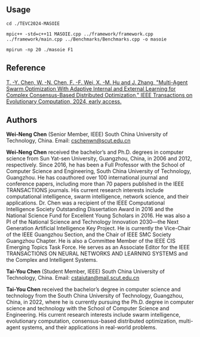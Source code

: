 
## Usage

```
cd ./TEVC2024-MASOIE

mpic++ -std=c++11 MASOIE.cpp ../framework/framework.cpp ../framework/main.cpp ../Benchmarks/Benchmarks.cpp -o masoie

mpirun -np 20 ./masoie F1

```

## Reference

[T. -Y. Chen, W. -N. Chen, F. -F. Wei, X. -M. Hu and J. Zhang, "Multi-Agent Swarm Optimization With Adaptive Internal and External Learning for Complex Consensus-Based Distributed Optimization," IEEE Transactions on Evolutionary Computation, 2024, early access.](https://ieeexplore.ieee.org/abstract/document/10477458)

## Authors

**Wei-Neng Chen** (Senior Member, IEEE)
South China University of Technology, China.
Email: cschenwn@scut.edu.cn

**Wei-Neng Chen** received the bachelor’s and Ph.D. degrees in computer science from Sun Yat-sen University, Guangzhou, China, in 2006 and 2012, respectively. Since 2016, he has been a Full Professor with the School of Computer Science and Engineering, South China University of Technology, Guangzhou. He has coauthored over 100 international journal and conference papers, including more than 70 papers published in the IEEE TRANSACTIONS journals. His current research interests include computational intelligence, swarm intelligence, network science, and their applications. Dr. Chen was a recipient of the IEEE Computational Intelligence Society Outstanding Dissertation Award in 2016 and the National Science Fund for Excellent Young Scholars in 2016. He was also a PI of the National Science and Technology Innovation 2030—the Next Generation Artificial Intelligence Key Project. He is currently the Vice-Chair of the IEEE Guangzhou Section, and the Chair of IEEE SMC Society Guangzhou Chapter. He is also a Committee Member of the IEEE CIS Emerging Topics Task Force. He serves as an Associate Editor for the IEEE TRANSACTIONS ON NEURAL NETWORKS AND LEARNING SYSTEMS and the Complex and Intelligent Systems.

**Tai-You Chen** (Student Member, IEEE)
South China University of Technology, China.
Email: cstaiutan@mail.scut.edu.cn

**Tai-You Chen** received the bachelor’s degree in computer science and technology from the South China University of Technology, Guangzhou, China, in 2022, where he is currently pursuing the Ph.D. degree in computer science and technology with the School of Computer Science and Engineering.  His current research interests include swarm intelligence, evolutionary computation, consensus-based distributed optimization, multi-agent systems, and their applications in real-world problems.
